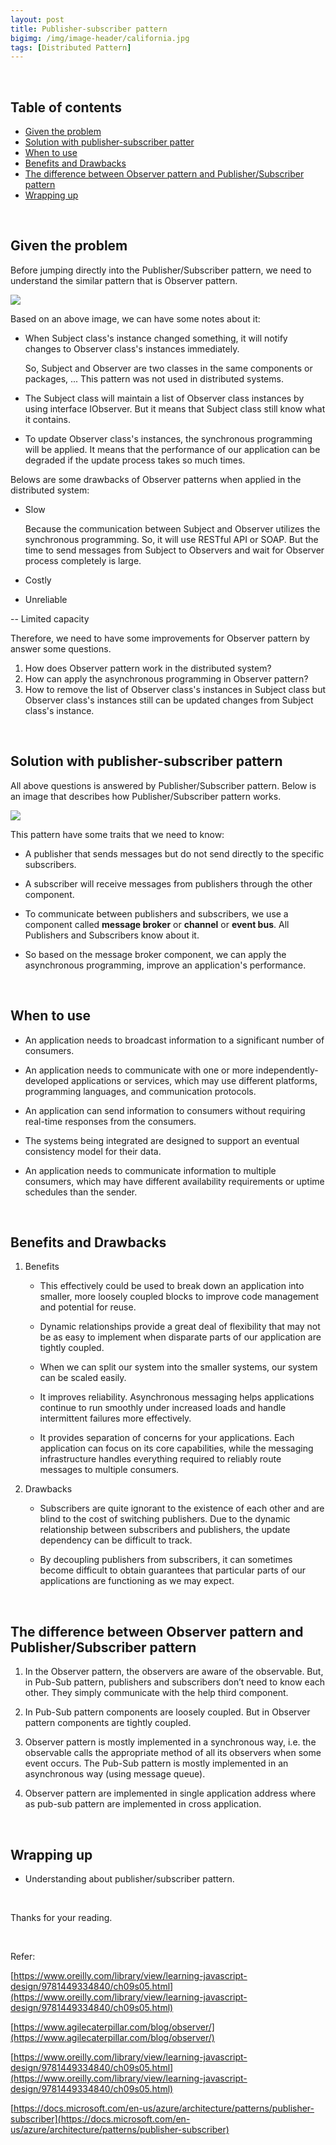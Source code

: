 ```yaml
---
layout: post
title: Publisher-subscriber pattern
bigimg: /img/image-header/california.jpg
tags: [Distributed Pattern]
---
```





<br>

## Table of contents
- [Given the problem](#given-the-problem)
- [Solution with publisher-subscriber patter](#solution-with-publisher-subscriber-pattern)
- [When to use](#when-to-use)
- [Benefits and Drawbacks](#benefits-and-drawbacks)
- [The difference between Observer pattern and Publisher/Subscriber pattern](#the-difference-between-observer-pattern-and-publisher/subscriber-pattern)
- [Wrapping up](#wrapping-up)

<br>

## Given the problem

Before jumping directly into the Publisher/Subscriber pattern, we need to understand the similar pattern that is Observer pattern.

![](../img/design-pattern/pub-sub-pattern/observer-pattern.png)

Based on an above image, we can have some notes about it:
- When Subject class's instance changed something, it will notify changes to Observer class's instances immediately.

    So, Subject and Observer are two classes in the same components or packages, ... This pattern was not used in distributed systems.

- The Subject class will maintain a list of Observer class instances by using interface IObserver. But it means that Subject class still know what it contains.

- To update Observer class's instances, the synchronous programming will be applied. It means that the performance of our application can be degraded if the update process takes so much times.

Belows are some drawbacks of Observer patterns when applied in the distributed system:
- Slow

    Because the communication between Subject and Observer utilizes the synchronous programming. So, it will use RESTful API or SOAP. But the time to send messages from Subject to Observers and wait for Observer process completely is large.

- Costly

- Unreliable

-- Limited capacity

Therefore, we need to have some improvements for Observer pattern by answer some questions.
1. How does Observer pattern work in the distributed system?
2. How can apply the asynchronous programming in Observer pattern?
3. How to remove the list of Observer class's instances in Subject class but Observer class's instances still can be updated changes from Subject class's instance.


<br>

## Solution with publisher-subscriber pattern

All above questions is answered by Publisher/Subscriber pattern. Below is an image that describes how Publisher/Subscriber pattern works.

![](../img/design-pattern/pub-sub-pattern/pub-sub-pattern.png)

This pattern have some traits that we need to know:
- A publisher that sends messages but do not send directly to the specific subscribers.

- A subscriber will receive messages from publishers through the other component.

- To communicate between publishers and subscribers, we use a component called **message broker** or **channel** or **event bus**. All Publishers and Subscribers know about it.

- So based on the message broker component, we can apply the asynchronous programming, improve an application's performance.


<br>

## When to use

- An application needs to broadcast information to a significant number of consumers.

- An application needs to communicate with one or more independently-developed applications or services, which may use different platforms, programming languages, and communication protocols.

- An application can send information to consumers without requiring real-time responses from the consumers.

- The systems being integrated are designed to support an eventual consistency model for their data.

- An application needs to communicate information to multiple consumers, which may have different availability requirements or uptime schedules than the sender.


<br>

## Benefits and Drawbacks

1. Benefits

    - This effectively could be used to break down an application into smaller, more loosely coupled blocks to improve code management and potential for reuse.

    - Dynamic relationships provide a great deal of flexibility that may not be as easy to implement when disparate parts of our application are tightly coupled.

    - When we can split our system into the smaller systems, our system can be scaled easily.

    - It improves reliability. Asynchronous messaging helps applications continue to run smoothly under increased loads and handle intermittent failures more effectively.

    - It provides separation of concerns for your applications. Each application can focus on its core capabilities, while the messaging infrastructure handles everything required to reliably route messages to multiple consumers.

2. Drawbacks

    - Subscribers are quite ignorant to the existence of each other and are blind to the cost of switching publishers. Due to the dynamic relationship between subscribers and publishers, the update dependency can be difficult to track.

    - By decoupling publishers from subscribers, it can sometimes become difficult to obtain guarantees that particular parts of our applications are functioning as we may expect.

<br>

## The difference between Observer pattern and Publisher/Subscriber pattern

1. In the Observer pattern, the observers are aware of the observable. But, in Pub-Sub pattern, publishers and subscribers don’t need to know each other. They simply communicate with the help third component.

2. In Pub-Sub pattern components are loosely coupled. But in Observer pattern components are tightly coupled.

3. Observer pattern is mostly implemented in a synchronous way, i.e. the observable calls the appropriate method of all its observers when some event occurs. The Pub-Sub pattern is mostly implemented in an asynchronous way (using message queue).

4. Observer pattern are implemented in single application address where as pub-sub pattern are implemented in cross application.

<br>

## Wrapping up

- Understanding about publisher/subscriber pattern.

<br>

Thanks for your reading.

<br>

Refer:

[https://www.oreilly.com/library/view/learning-javascript-design/9781449334840/ch09s05.html](https://www.oreilly.com/library/view/learning-javascript-design/9781449334840/ch09s05.html)

[https://www.agilecaterpillar.com/blog/observer/](https://www.agilecaterpillar.com/blog/observer/)

[https://www.oreilly.com/library/view/learning-javascript-design/9781449334840/ch09s05.html](https://www.oreilly.com/library/view/learning-javascript-design/9781449334840/ch09s05.html)

[https://docs.microsoft.com/en-us/azure/architecture/patterns/publisher-subscriber](https://docs.microsoft.com/en-us/azure/architecture/patterns/publisher-subscriber)
